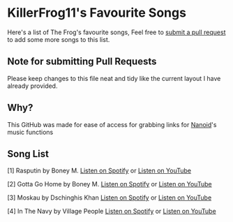 # KillerFrog11's Favourite Songs
Here's a list of The Frog's favourite songs, Feel free to [submit a pull request](https://github.com/EliteNover/Frog-Songs/pulls) to add some more songs to this list.

## Note for submitting Pull Requests
Please keep changes to this file neat and tidy like the current layout I have already provided.

## Why?
This GitHub was made for ease of access for grabbing links for [Nanoid](https://nanoidbot.xyz)'s music functions

## Song List
[1] Rasputin by Boney M. [Listen on Spotify](https://open.spotify.com/track/5lWSa1rmuSL6OBPOnkAqoa?si=af660958842a4096) or [Listen on YouTube](https://www.youtube.com/watch?v=dzp7h3_PwsU)

[2] Gotta Go Home by Boney M. [Listen on Spotify](https://open.spotify.com/track/4MvGHDenL4t9JW1RHB4rK2?si=094dbad95f3c4601) or [Listen on YouTube](https://www.youtube.com/watch?v=Xg2oJeAPO5Y)

[3] Moskau by Dschinghis Khan [Listen on Spotify](https://open.spotify.com/track/0cwEvwz7syhgHKXX1z4puc?si=d7763bc30bed4644) or [Listen on YouTube](https://www.youtube.com/watch?v=8PvOSp4mxn0)

[4] In The Navy by Village People [Listen on Spotify](https://open.spotify.com/track/4mjFMScEvHeM72791mXRCW?si=97c1d2cbdc254112) or [Listen on YouTube](https://www.youtube.com/watch?v=VU5ih1ySdQM)

